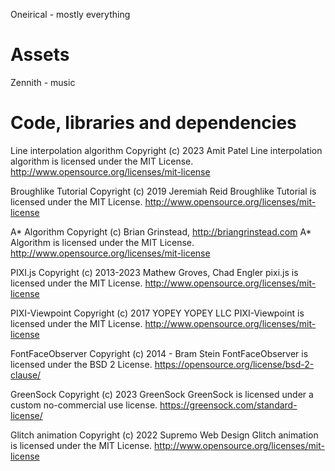 Oneirical - mostly everything

# Assets

Zennith - music

# Code, libraries and dependencies

Line interpolation algorithm
Copyright (c) 2023 Amit Patel
Line interpolation algorithm is licensed under the MIT License.
http://www.opensource.org/licenses/mit-license

Broughlike Tutorial
Copyright (c) 2019 Jeremiah Reid
Broughlike Tutorial is licensed under the MIT License.
http://www.opensource.org/licenses/mit-license

A* Algorithm
Copyright (c) Brian Grinstead, http://briangrinstead.com
A* Algorithm is licensed under the MIT License.
http://www.opensource.org/licenses/mit-license

PIXI.js
Copyright (c) 2013-2023 Mathew Groves, Chad Engler
pixi.js is licensed under the MIT License.
http://www.opensource.org/licenses/mit-license

PIXI-Viewpoint
Copyright (c) 2017 YOPEY YOPEY LLC
PIXI-Viewpoint is licensed under the MIT License.
http://www.opensource.org/licenses/mit-license

FontFaceObserver
Copyright (c) 2014 - Bram Stein
FontFaceObserver is licensed under the BSD 2 License.
https://opensource.org/license/bsd-2-clause/

GreenSock
Copyright (c) 2023 GreenSock
GreenSock is licensed under a custom no-commercial use license.
https://greensock.com/standard-license/

Glitch animation
Copyright (c) 2022 Supremo Web Design
Glitch animation is licensed under the MIT License.
http://www.opensource.org/licenses/mit-license